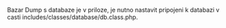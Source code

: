 Bazar
Dump s databaze je v priloze, je nutno nastavit pripojeni k databazi v casti includes/classes/database/db.class.php.
